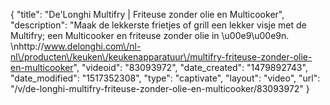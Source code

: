 {
    "title": "De'Longhi Multifry | Friteuse zonder olie en Multicooker",
    "description": "Maak de lekkerste frietjes of grill een lekker visje met de Multifry; een Multicooker en friteuse zonder olie in \u00e9\u00e9n.   \nhttp:\/\/www.delonghi.com\/nl-nl\/producten\/keuken\/keukenapparatuur\/multifry-friteuse-zonder-olie-en-multicooker",
    "videoid": "83093972",
    "date_created": "1479892743",
    "date_modified": "1517352308",
    "type": "captivate",
    "layout": "video",
    "url": "\/v\/de-longhi-multifry-friteuse-zonder-olie-en-multicooker\/83093972"
}